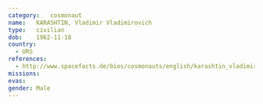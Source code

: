 ```yaml
---
category:	cosmonaut
name:	KARASHTIN, Vladimir Vladimirovich
type:	civilian
dob:	1962-11-18
country:
  - URS
references:
  - http://www.spacefacts.de/bios/cosmonauts/english/karashtin_vladimir.htm
missions:
evas:
gender:	Male
---
```

